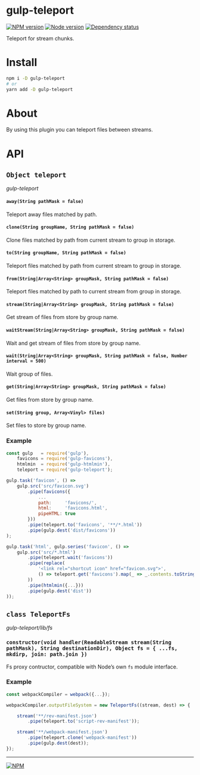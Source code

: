 # gulp-teleport

[![NPM version][npm]][npm-url]
[![Node version][node]][node-url]
[![Dependency status][deps]][deps-url]

[npm]: https://img.shields.io/npm/v/gulp-teleport.svg
[npm-url]: https://www.npmjs.com/package/gulp-teleport

[node]: https://img.shields.io/node/v/gulp-teleport.svg
[node-url]: https://nodejs.org

[deps]: https://img.shields.io/david/TrigenSoftware/gulp-teleport.svg
[deps-url]: https://david-dm.org/TrigenSoftware/gulp-teleport

Teleport for stream chunks.

# Install

```bash
npm i -D gulp-teleport
# or
yarn add -D gulp-teleport
```

# About

By using this plugin you can teleport files between streams.

# API

## `Object teleport`

*gulp-teleport*

#### `away(String pathMask = false)`

Teleport away files matched by path.

#### `clone(String groupName, String pathMask = false)`

Clone files matched by path from current stream to group in storage.

#### `to(String groupName, String pathMask = false)`

Teleport files matched by path from current stream to group in storage.

#### `from(String|Array<String> groupMask, String pathMask = false)`

Teleport files matched by path to current stream from group in storage.

#### `stream(String|Array<String> groupMask, String pathMask = false)`

Get stream of files from store by group name.

#### `waitStream(String|Array<String> groupMask, String pathMask = false)`

Wait and get stream of files from store by group name.

#### `wait(String|Array<String> groupMask, String pathMask = false, Number interval = 500)`

Wait group of files.

#### `get(String|Array<String> groupMask, String pathMask = false)`

Get files from store by group name.

#### `set(String group, Array<Vinyl> files)`

Set files to store by group name.

### Example 
```js
const gulp   = require('gulp'),
    favicons = require('gulp-favicons'),
    htmlmin  = require('gulp-htmlmin'),
    teleport = require('gulp-teleport');

gulp.task('favicon', () => 
    gulp.src('src/favicon.svg')
        .pipe(favicons({
            ...
            path:     'favicons/',
            html:     'favicons.html',
            pipeHTML: true
        }))
        .pipe(teleport.to('favicons', '**/*.html'))
        .pipe(gulp.dest('dist/favicons'))
);

gulp.task('html', gulp.series('favicon', () =>
    gulp.src('src/*.html')
        .pipe(teleport.wait('favicons'))
        .pipe(replace(
            '<link rel="shortcut icon" href="favicon.svg">',
            () => teleport.get('favicons').map(_ => _.contents.toString('utf8')).join('')
        ))
        .pipe(htmlmin({...}))
        .pipe(gulp.dest('dist'))
));
```

## `class TeleportFs`

*gulp-teleport/lib/fs*

### `constructor(void handler(ReadableStream stream(String pathMask), String destinationDir), Object fs = { ...fs, mkdirp, join: path.join })`

Fs proxy contructor, compatible with Node’s own `fs` module interface.

### Example
```js
const webpackCompiler = webpack({...});

webpackCompiler.outputFileSystem = new TeleportFs((stream, dest) => {

    stream('**/rev-manifest.json')
        .pipe(teleport.to('script-rev-manifest'));

    stream('**/webpack-manifest.json')
        .pipe(teleport.clone('webpack-manifest'))
        .pipe(gulp.dest(dest));
});
```

---
[![NPM](https://nodei.co/npm/gulp-teleport.png?downloads=true&downloadRank=true&stars=true)](https://nodei.co/npm/gulp-teleport/)
